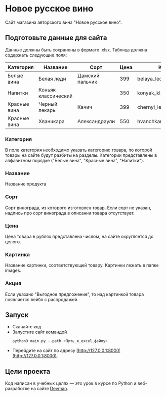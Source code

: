 # Новое русское вино

Сайт магазина авторского вина "Новое русское вино".

## Подготовьте данные для сайта
Данные должны быть сохранены в формате .xlsx.
Таблица должна содержать следующие поля:

|Категория|Название|Сорт|Цена|Каринка|Акция|
|---------|--------|----|----|-------|-----|
|Белые вина|Белая леди|Дамский пальчик|399|belaya_ledi.png|Выгодное предложение|
|Напитки|Коньяк классический||350|konyak_klassicheskyi.pngg||
|Красные вина|Черный лекарь|Качич|399|chernyi_lekar.png||
|Красные вина|Хванчкара|Александраули|550|hvanchkara.png|Выгодное предложение|


### Категория
В поле категория необходимо указать категорию товара, по которой товары на сайте будут разбиты на разделы. Категории представлены в алфавитном порядке ("Белые вина", "Красные вина", "Напитки").

### Название
Название продукта

### Сорт
Сорт винограда, из которого изготовлен товар. Если сорт не указан, надпись про сорт винограда в описании товара отсутствует.

### Цена
Цена товара в рублях представлена числом, на сайте округляется до целого.

### Картинка
Название картинки, соответствующей товару. Картинки лежать в папке images.

### Акция
Если указано "Выгодное предложение", то над картинкой товара появляется лейбл с распродажей.

## Запуск

- Скачайте код
- Запустите сайт командой 
  ```python
  python3 main.py --path <Путь_к_excel_файлу>
  ```
- Перейдите на сайт по адресу [http://127.0.0.1:8000](http://127.0.0.1:8000).

## Цели проекта

Код написан в учебных целях — это урок в курсе по Python и веб-разработке на сайте [Devman](https://dvmn.org).
